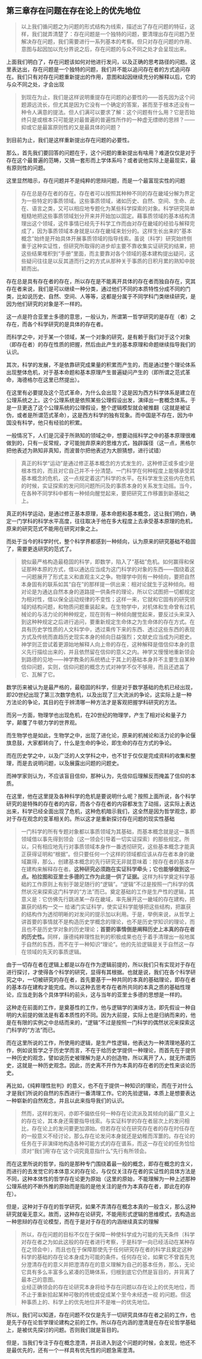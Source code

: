 <h2>第三章存在问题在存在论上的优先地位</h2><blockquote data-pid="a6SjNT-n">以上我们循问题之为问题的形式结构为线索，描述出了存在问题的特征，这样，我们就弄清楚了：存在问题是一个独特的问题，要清理出存在问题乃至解决存在问题，我们需要进行一系列基本的考察。但只对存在问题的作用、意图与起因加以充分界说之后，存在问题的与众不同之处才会呈现出来。</blockquote><p data-pid="en2pZ018">上面我们明白了，存在问题该如何对他进行发问，以及正确的思考路径的问题。这里表达出，存在问题是一个独特的问题，我们并不能以追问存在者的方式追问存在。我们只有对存在问题重新提出的作用，意图和起因继续充分的解释以后，它的与众不同之处，才会出现</p><blockquote data-pid="Ebiwe97d">到现在为止，我们是这样说明重提存在问题的必要性的——首先因为这个问题源远流长，但尤其是因为它没有一个确定的答案，甚而至于根本还没有一种令人满意的提法。但人们满可以要求了解：这个问题有什么用？它是否始终只是或根本只可能是对最普遍的普遍性所作的一种虚无缥缈的思辨？——抑或它是最富原则性的又是最具体的问题？</blockquote><p data-pid="bZEyRgP1">到目前为止，我们是这样重新提出存在问题的必要性。</p><p data-pid="XCHIn_Db">那么，首先我们要回答的问题在于，这个问题的重新提出有啥用？难道仅仅是对于存在这个最普遍的范畴，又搞一套形而上学体系吗？或者说他实际上是最现实，最有原则性的问题。</p><p data-pid="8zPU-lcq">这里显然暗示，存在问题并不是纯粹的思辩问题，而是一个最富现实性的问题</p><blockquote data-pid="Xj7CMKCT">存在总是存在者的存在。存在者可以按照其种种不同的存在畿域分解为界定为一些特定的事质领域。这些事质领域，诸如历史、自然、空间、生命、此在、语言之类，又可以相应地专题化为某些科学探索的对象。科学研究简单粗糙地把这些事质领域划分开来并开始加以固定。藉事质领域的基本结构清理出这个领域，这件事情已经先于科学工作而由对存在畿域的经验与解释完成了，因为事质领域本身就是以存在畿域来划分的。这样生长出来的“基本概念”始终是开始具体开展事质领域的指导线索。虽说〔科学〕研究始终侧重于这种实证性，但研究所取得的进步却主要不靠收集实证研究的结果，把这些结果堆积到“手册”里面，而主要靠对各个领域的基本建构提出疑问，这些疑问往往是以反其道而行之的方式从那种关于事质的日积月累的熟知中脱颖而出。</blockquote><p data-pid="RWg4NIvd">存在总是具有存在者的存在，所以存在是不能离开具体的存在者而独自存在，究其存在者来说，我们是可以继续一种分类，通过他们不同的本质特性分成不同的门类，比如说历史、自然、空间、人等等，这都是分属于不同学科门类继续研究，是因为他们研究的对象是不一样的。</p><p data-pid="FjYMLwof">这一点是符合亚里士多德的意思，一般认为，所谓第一哲学研究的是存在（者）之存在，而各个科学研究的是具体的存在者。</p><p data-pid="rv0Ee7KD">而科学之中，对于某一个领域，某一个对象的研究，是有赖于我们对于这个对象（即存在者）的存在性质的把握，然后由此产生的基本原理和命题继续指导我们的认识。</p><p data-pid="7CaXrDbc">其次，科学的发展，不是依靠研究成果量的积累而产生的，而是通过整个理论体系出现整体危机，对于基本命题和基本原理产生普遍疑问产生的（即所谓之范式革命，海德格尔在这里已然提出）。</p><p data-pid="CUlTadMa">在这里有必要提及这个范式革命，为什么会出现？这是因为西方科学体系是建立在公理系统之上。这个公理系统是依照某些公理假设出发，演绎出一套概念体系。于是一旦更迭了这个公理系统的公理假设，整个逻辑模型就会被推翻（这就是被证伪，或者是所谓范式革命），这是西方科学的独有现象。而中国是不存在，因为中国没有科学，他只有经验的积累。</p><p data-pid="kEhxdWNr">一般情况下，人们是沉浸于所熟知的领域之中，想要动摇科学之中的基本原理很难做到的，只有一反常规，才可能抛弃原来的思维方式，独辟蹊径（这一点，黑格尔把他表述为熟知非真知，而波普尔把他表述为大胆猜想，进行试错）</p><blockquote data-pid="5iWdoecY">真正的科学“运动”是通过修正基本概念的方式发生的，这种修正或多或少是根本性的，而且对它自己并不十分清楚。一门科学在何种程度上能够承受其基本概念的危机，这一点规定着这门科学的水平。在科学发生这些内在危机的时候，实证探索的发问同问题所问及的事质本身的关系发生动摇。当今，在各种不同学科中都有一种倾向醒觉起来，要把研究工作移置到新基础之上。</blockquote><p data-pid="uR-ct4ak">真正的科学运动，是通过修正基本原理，基本命题和基本概念，这让我们明白，确定一门学科的科学水平高度，往往取决于他在多大程度上去承受基本原理的危机，原来的研究范式不能用在研究对象之上。</p><p data-pid="5uOUzaLG">而处于当今的科学时代，整个科学界都感到一种倾向，认为原来的研究基础不稳固了，需要更迭研究的范式了。</p><blockquote data-pid="RDTQ7Ozp">貌似最严格构造最稳固的科学，即数学，陷入了“基础”危机。如何赢得和保证那种本原的方式，借以通达应当成为这门科学的对象的东西——围绕着这一问题展开了形式主义和直观主义之争。物理学中则有一种倾向，要把自然本身固有的联系如其“自在”的那样提一供出来：相对论就生于这种倾向。相对论是为通达自然本身的道路提一供条件的理论，所以它试图把一切都规定为相对性，借以保全运动规律的不变性；这样一来，它就和它固有的研究领域的结构问题，和物质问题重装起来。在生物学中，对机体和生命曾有过机械论的与活力论的种种规定，现在则有一种倾向醒觉起来，要反过头来深入到这种种规定之后进行追问，要重新规定生命体之为生命体的存在方式。在具有历史学性质的人文科学中，透过乘传下来的东西、透过这些东西的表现方式及传统而直趋历史现实本身的倾向日益强烈；文献史应当成为问题史。神学则正尝试着更源始地解释人向上帝的存在，这种解释是借信仰本身的意义先行描绘出来的，并且依然留在信仰的意义之内。神学又慢慢地重新领会到路德的见地——神学教条的系统栖止于其上的基础本身并不主要生自某种信仰问题，实则，信仰问题的概念方式对神学不仅不够用，而且还遮盖了它、瓦解了它。</blockquote><p data-pid="NODLe2s6">数学历来被认为是最严格的，最稳固的科学，但是对于数学基础的危机已经出现，即20世纪出现了第三次数学危机，以及出现了三大流派的争论，这实际上是一种方法论的争论，其目的在于辨清哪一种方法才是客观把握学科研究的方法。</p><p data-pid="uVBcPIlt">而另一方面，物理学也出现危机，在20世纪的物理学，产生了相对论和量子力学，颠覆了牛顿力学的世界观。</p><p data-pid="n4gffdPJ">而生物学也是如此，生物学之中，出现了进化论，原来的机械论和活力论的争论偃旗息鼓，大家都转向了，什么是生命的争论，即生命的存在方式的争论。</p><p data-pid="OhF1_r6z">而在历史学之中，以及广泛的人文学科之中，也不甘于仅仅是完成资料的收集和整理，而是去说明问题，以及展露出问题的问题史。</p><p data-pid="OGRmXiU-">而神学家则认为，不应该盲目信仰，那种认为，先信仰后理解反而掩盖了信仰的本质。</p><p data-pid="J1Sg0i5u">在这里，他在这里提及各种科学的危机是要说明什么呢？按照上面所说，各个科学研究的是特殊的存在者的内容，而各个存在者的内容都发生了动摇，这实际上表达出来，科学已经全面出现了危机，这种危机暗示我们，这全然是因为哲学观念，即对于存在观念的变革相关的。所以这才是重新探讨存在问题的现实性基础</p><blockquote data-pid="TDK6190_">一门科学的所有专题对象都以事质领域为其基础，而基本概念就是这一事质领域借以事先得到领会〔这一领会引导着一切实证探索〕的那些规定。所以，只有相应地先行对事质领域本身作一番透彻研究，这些基本概念才能真正获得证明和“根据”。但只要任何一个这样的领域都应该从存在者本身的畿域赢得，那么，创建基本概念的先行研究无非就意味着：按存在者的基本存在建构来解释存在者。<b>这种研究必须跑在实证科学牵头；它也能够做到这一点。柏拉图和亚里士多德的工作为此提一供了证据。</b>这样为科学奠定科学基础的工作原则上有别于跛足随行的“逻辑”。“逻辑”不过是按照一门科学的偶然状况来探索这门科学的“方法”而已。奠定基础的工作是生产性的逻辑，其意义是：它仿佛先行跳进某一存在畿域，率先展开这一畿域的存在建构，把赢获的结构一交一 给诸门实证科学，使实证科学能够把这些结构，把赢获的结构作为透彻明晰的对发问的提示加以利用。于是，举例来说，从哲学上讲首要的事情就不是构造历史学概念的理论，也不是历史学知识的理论，而且也不是历史学对象的历史理论；<b>首要的事情倒是阐释历史上本真的存在者的历史性。</b>同样，康德纯粹理性批判的积极成果也在于着手清理出一般地属于自然的东西，而不在于一种知识“理论”。他的先验逻辑是关于自然这一存在领域的先天的事质逻辑。</blockquote><p data-pid="kxZK1_IN">由于一切存在者在逻辑上都是以存在作为逻辑前提的，所以我们只有实现对于存在进行探讨，才使得各个科学的研究，显得有其根据。也就是说，我们在各个科学研究之中，一切被研究的存在者，首先要基于一种共同的本真的基础理论，即存在者的基本存在建构才能完成。所以这种去思考存在者所共同的本真之质的基础性理论，应当走到各个具体学科的前头，这与当年的亚里士多德的思想是一样的。</p><p data-pid="Y4KecJXD">这种走在前面的工作，是奠基性的工作，他与逻辑学的演绎方法，即先假设一种自明的大前提的做法是有着本质性的不同。因为大前提，实际上也是归纳而来的，他是在有限的实例之中总结而来的，“逻辑”不过是按照一门科学的偶然状况来探索这门科学的“方法”而已。</p><p data-pid="4WnLz_P7">而在这里所说的工作，所使用的逻辑，是生产性逻辑，他表达为一种清理地基的工作，例如说哲学之于历史学而言，不在于给历史学提供一种理论，而首先在于提供一种历史的观念，譬如说历史被理解为是人的创造物，所以离开了人，就无所谓历史，这就是一种历史观念。因此，历史离不开作为本真的存在者的历史性来谈论历史。</p><p data-pid="cqW8roAf">再比如，《纯粹理性批判》的意义，也不在于提供一种知识的理论，而在于对什么才是我们所说的自然的东西进行一番清理工作。它的先验逻辑，本质上是想要表达一种崭新的自然观念，并且以此来指导我们的认识。</p><blockquote data-pid="Ml-5-Izm">然而，这样的发问，亦即不偏依任何一种存在论流派及其倾向的最广意义上的存在论，其本身还需要指导线索。与实证科学的存在者层次上的发问相比，存在论上的发问要更加源始。但若存在论在研究存在者的存在时任存在的一般意义不经讨论，那么存在论发问本身就还是幼稚而浑噩的。存在论的任务在于非演绎地构造各种可能方式的存在谱系，而这一存在论的任务恰恰须对“我们用‘存在’这个词究竟意指什么”先行有所领会。</blockquote><p data-pid="NearSopw">而在这里所说的哲学，指的是那种专门围绕着最一般的概念，即存在概念的含义，而进行的去发觉它的本体意义的存在论，与仅仅关注存在者的实证性的具体方法是不同，这种本体性的哲学存在论更为原始（这里的原始，不能理解为一种上述那种公理系统的不断外推的原始而是指的是他关注的是作为本真存在者，即此在的存在）。</p><p data-pid="qOn7Kp9u">但是，这种对于存在的哲学研究，如果不弄清存在概念本真的一般含义，那么这种研究就毫无意义。故而，这种存在论研究，不能用形式逻辑的思维模式，去构造出一种思辩的存在论模型，而在于是对于存在的内涵继续真实的理解</p><blockquote data-pid="_fnvJ0fe">所以，存在问题的目标不仅在于保障一种使科学成为可能的先天条件〔科学对存在者之为如此这般的存在者进行考察，于是科学一向已经活动在某种存在之领会中〕，而且也在于保障那使先于任何研究存在者的科学且奠定这种科学的基础的存在论本身成为可能的条件。任何存在论，如果它不曾首先充分澄清存在的意义并把澄清存在的意义理解为自己的基本任务，那么，无论它具有多么丰富多么紧凑的范畴体系，归根到底它仍然是盲目的，并背离了最本己的意图。<br/>业经正确领会的存在论研究本身将给予存在问题以存在论上的优先地位，而不止于重新拾起某种可敬的传统或促成某个至今未经透一视 的问题。但这种事质上的、科学上的优先地位并不是唯一的优先地位。</blockquote><p data-pid="ymG_TBOj">所以，我们可以知道，存在问题不仅仅是先于一切研究具体存在者之前的工作，也是先于存在论哲学理论建构之前的工作。所以存在内涵的澄清是在存在论哲学基础上，是被优先探讨的问题。否则我们就是盲目的。</p><p data-pid="lfy_b7N1">但是，当我们专注于存在概念澄清，并且进入到这个问题的时候，会发现，他还不是最优先的，还有一个一样具有优先性的问题急需澄清。</p><p></p>